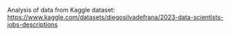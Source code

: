 Analysis of data from Kaggle dataset:
https://www.kaggle.com/datasets/diegosilvadefrana/2023-data-scientists-jobs-descriptions

